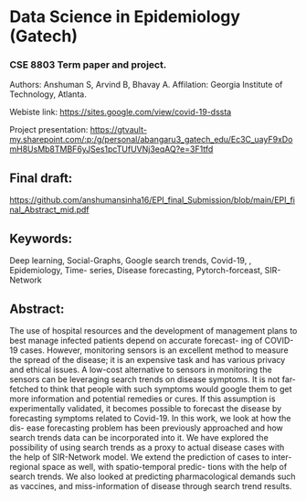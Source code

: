 # Data Science in Epidemiology (Gatech)
### CSE 8803 Term paper and project.

Authors: Anshuman S, Arvind B, Bhavay A.
Affilation: Georgia Institute of Technology, Atlanta. 

Webiste link: <https://sites.google.com/view/covid-19-dssta>

Project presentation: <https://gtvault-my.sharepoint.com/:p:/g/personal/abangaru3_gatech_edu/Ec3C_uayF9xDomH8UsMb8TMBF6yJSes1pcTUfUVNj3eqAQ?e=3F1tfd>

## Final draft: 
<https://github.com/anshumansinha16/EPI_final_Submission/blob/main/EPI_final_Abstract_mid.pdf>

## Keywords:

Deep learning, Social-Graphs, Google search trends, Covid-19, , Epidemiology, Time- series, Disease forecasting, Pytorch-forceast, SIR-Network

## Abstract:

The use of hospital resources and the development of management plans to best manage infected patients depend on accurate forecast- ing of COVID-19 cases. However, monitoring sensors is an excellent method to measure the spread of the disease; it is an expensive task and has various privacy and ethical issues. A low-cost alternative to sensors in monitoring the sensors can be leveraging search trends on disease symptoms. It is not far-fetched to think that people with such symptoms would google them to get more information and potential remedies or cures. If this assumption is experimentally validated, it becomes possible to forecast the disease by forecasting symptoms related to Covid-19. In this work, we look at how the dis- ease forecasting problem has been previously approached and how search trends data can be incorporated into it. We have explored the possibility of using search trends as a proxy to actual disease cases with the help of SIR-Network model. We extend the prediction of cases to inter-regional space as well, with spatio-temporal predic- tions with the help of search trends. We also looked at predicting pharmacological demands such as vaccines, and miss-information of disease through search trend results.
